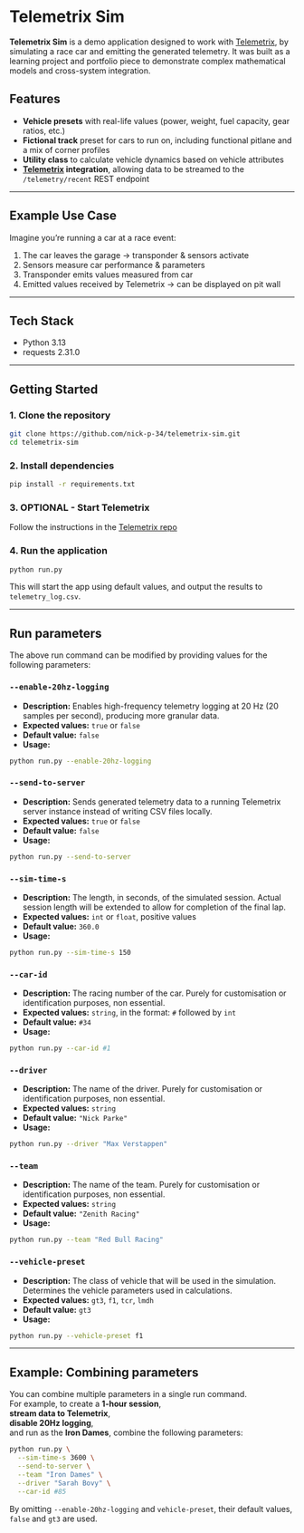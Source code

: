 # Telemetrix Sim

**Telemetrix Sim** is a demo application designed to work with [Telemetrix](https://github.com/nick-p-34/telemetrix), by simulating a race car and emitting the generated telemetry.
It was built as a learning project and portfolio piece to demonstrate complex mathematical models and cross-system integration.

## Features
- **Vehicle presets** with real-life values (power, weight, fuel capacity, gear ratios, etc.)
- **Fictional track** preset for cars to run on, including functional pitlane and a mix of corner profiles
- **Utility class** to calculate vehicle dynamics based on vehicle attributes
- **[Telemetrix](https://github.com/nick-p-34/telemetrix) integration**, allowing data to be streamed to the `/telemetry/recent` REST endpoint

---

## Example Use Case
Imagine you’re running a car at a race event:
1. The car leaves the garage → transponder & sensors activate
2. Sensors measure car performance & parameters
3. Transponder emits values measured from car
4. Emitted values received by Telemetrix → can be displayed on pit wall

---

## Tech Stack
- Python 3.13
- requests 2.31.0

---

## Getting Started

### 1. Clone the repository
```bash
git clone https://github.com/nick-p-34/telemetrix-sim.git
cd telemetrix-sim
```

### 2. Install dependencies
```bash
pip install -r requirements.txt
```

### 3. OPTIONAL - Start Telemetrix
Follow the instructions in the [Telemetrix repo](https://github.com/nick-p-34/telemetrix)

### 4. Run the application
```bash
python run.py
```
This will start the app using default values, and output the results to `telemetry_log.csv`.

---

## Run parameters

The above run command can be modified by providing values for the following parameters:

### `--enable-20hz-logging`
- **Description:** Enables high-frequency telemetry logging at 20 Hz (20 samples per second), producing more granular data.
- **Expected values:** `true` or `false`
- **Default value:** `false`
- **Usage:**
```bash
python run.py --enable-20hz-logging
```

### `--send-to-server`
- **Description:** Sends generated telemetry data to a running Telemetrix server instance instead of writing CSV files locally.
- **Expected values:** `true` or `false`
- **Default value:** `false`
- **Usage:**
```bash
python run.py --send-to-server
```

### `--sim-time-s`
- **Description:** The length, in seconds, of the simulated session. Actual session length will be extended to allow for completion of the final lap.
- **Expected values:** `int` or `float`, positive values
- **Default value:** `360.0`
- **Usage:**
```bash
python run.py --sim-time-s 150
```

### `--car-id`
- **Description:** The racing number of the car. Purely for customisation or identification purposes, non essential.
- **Expected values:** `string`, in the format: `#` followed by `int`
- **Default value:** `#34`
- **Usage:**
```bash
python run.py --car-id #1
```

### `--driver`
- **Description:** The name of the driver. Purely for customisation or identification purposes, non essential.
- **Expected values:** `string`
- **Default value:** `"Nick Parke"`
- **Usage:**
```bash
python run.py --driver "Max Verstappen"
```

### `--team`
- **Description:** The name of the team. Purely for customisation or identification purposes, non essential.
- **Expected values:** `string`
- **Default value:** `"Zenith Racing"`
- **Usage:**
```bash
python run.py --team "Red Bull Racing"
```

### `--vehicle-preset`
- **Description:** The class of vehicle that will be used in the simulation. Determines the vehicle parameters used in calculations.
- **Expected values:** `gt3`, `f1`, `tcr`, `lmdh`
- **Default value:** `gt3`
- **Usage:**
```bash
python run.py --vehicle-preset f1
```

---

## Example: Combining parameters

You can combine multiple parameters in a single run command.  
For example, to create a **1-hour session**,  
**stream data to Telemetrix**,  
**disable 20Hz logging**,  
and run as the **Iron Dames**, combine the following parameters:

```bash
python run.py \
  --sim-time-s 3600 \
  --send-to-server \
  --team "Iron Dames" \
  --driver "Sarah Bovy" \
  --car-id #85
```

By omitting `--enable-20hz-logging` and `vehicle-preset`, their default values, `false` and `gt3` are used.
